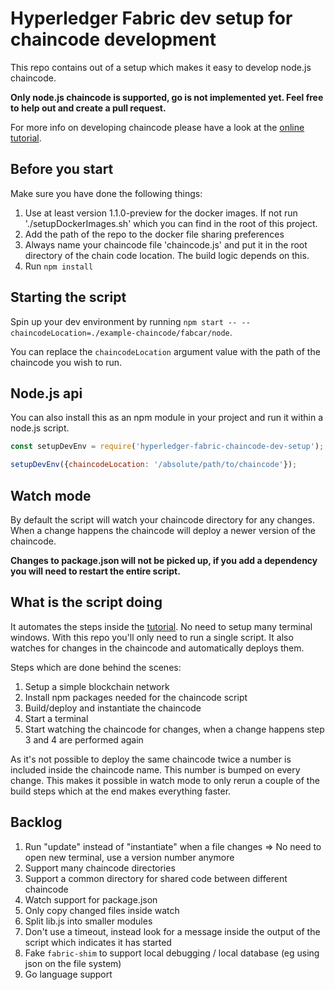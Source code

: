 # Hyperledger Fabric dev setup for chaincode development

This repo contains out of a setup which makes it easy to develop node.js chaincode.

**Only node.js chaincode is supported, go is not implemented yet. Feel free to help out and create a pull request.**

For more info on developing chaincode please have a look at the [online tutorial](http://hyperledger-fabric.readthedocs.io/en/v1.1.0-preview/chaincode4ade.html).

## Before you start

Make sure you have done the following things:

1. Use at least version 1.1.0-preview for the docker images. If not run './setupDockerImages.sh' which you can find in the root of this project.
2. Add the path of the repo to the docker file sharing preferences
3. Always name your chaincode file 'chaincode.js' and put it in the root directory of the chain code location. The build logic depends on this.
4. Run `npm install`

## Starting the script

Spin up your dev environment by running `npm start -- --chaincodeLocation=./example-chaincode/fabcar/node`.

You can replace the `chaincodeLocation` argument value with the path of the chaincode you wish to run.

## Node.js api

You can also install this as an npm module in your project and run it within a node.js script.

```javascript
const setupDevEnv = require('hyperledger-fabric-chaincode-dev-setup');

setupDevEnv({chaincodeLocation: '/absolute/path/to/chaincode'});
```

## Watch mode

By default the script will watch your chaincode directory for any changes. When a change happens the chaincode will deploy a newer version of the chaincode.

**Changes to package.json will not be picked up, if you add a dependency you will need to restart the entire script.**

## What is the script doing

It automates the steps inside the [tutorial](http://hyperledger-fabric.readthedocs.io/en/v1.1.0-preview/chaincode4ade.html). No need to setup many terminal windows. With this repo you'll only need to run a single script. It also watches for changes in the chaincode and automatically deploys them.

Steps which are done behind the scenes:

1. Setup a simple blockchain network
2. Install npm packages needed for the chaincode script
3. Build/deploy and instantiate the chaincode
4. Start a terminal
5. Start watching the chaincode for changes, when a change happens step 3 and 4 are performed again

As it's not possible to deploy the same chaincode twice a number is included inside the chaincode name. This number is bumped on every change. This makes it possible in watch mode to only rerun a couple of the build steps which at the end makes everything faster.

## Backlog

1. Run "update" instead of "instantiate" when a file changes => No need to open new terminal, use a version number anymore
2. Support many chaincode directories
3. Support a common directory for shared code between different chaincode
4. Watch support for package.json 
5. Only copy changed files inside watch
6. Split lib.js into smaller modules
7. Don't use a timeout, instead look for a message inside the output of the script which indicates it has started
8. Fake `fabric-shim` to support local debugging / local database (eg using json on the file system)
9. Go language support
